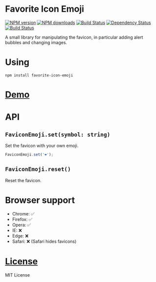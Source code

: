 Favorite Icon Emoji
===================

[![NPM version](https://img.shields.io/npm/v/favorite-icon-emoji.svg?style=flat)](https://www.npmjs.com/package/favorite-icon-emoji)
[![NPM downloads](https://img.shields.io/npm/dm/favorite-icon-emoji.svg?style=flat)](https://www.npmjs.com/package/favorite-icon-emoji)
[![Build Status](https://img.shields.io/travis/hcodes/favorite-icon-emoji.svg?style=flat)](https://travis-ci.org/hcodes/favorite-icon-emoji)
[![Dependency Status](https://img.shields.io/david/hcodes/favorite-icon-emoji.svg?style=flat)](https://david-dm.org/hcodes/favorite-icon-emoji)
[![Build Status](https://badgen.net/bundlephobia/minzip/favorite-icon-emoji)](https://bundlephobia.com/result?p=favorite-icon-emoji)

A small library for manipulating the favicon, in particular adding alert bubbles and changing images.

# Using
`npm install favorite-icon-emoji`

# [Demo](https://hcodes.github.io/favorite-icon/examples/emoji.html)

# API

## `FaviconEmoji.set(symbol: string)`
Set the favicon with your own emoji.

```js
FaviconEmoji.set('❤️');
```

## `FaviconEmoji.reset()`
Reset the favicon.

# Browser support
- Chrome: ✅
- Firefox: ✅
- Opera: ✅
- IE: ❌
- Edge: ❌
- Safari: ❌ (Safari hides favicons)

# [License](./LICENSE)
MIT License
